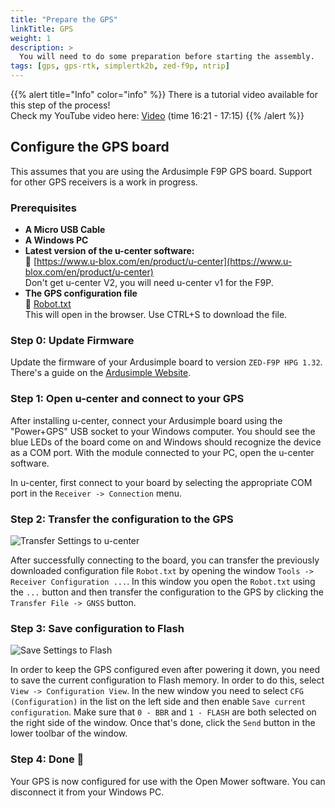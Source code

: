 ```yaml
---
title: "Prepare the GPS"
linkTitle: GPS
weight: 1
description: >
  You will need to do some preparation before starting the assembly.
tags: [gps, gps-rtk, simplertk2b, zed-f9p, ntrip]
---
```


{{% alert title="Info" color="info" %}}
There is a tutorial video available for this step of the process! <br/>
Check my YouTube video here: [<i class="fa fa-brands fa-youtube"></i> Video](https://youtu.be/_bImqD-pQSA?t=981)
(time 16:21 - 17:15)
{{% /alert %}}

## Configure the GPS board

This assumes that you are using the Ardusimple F9P GPS board. Support for other GPS receivers is a work in progress.



### Prerequisites

- **A Micro USB Cable**
- **A Windows PC**
- **Latest version of the u-center software:**<br/>
  :link:&nbsp;[https://www.u-blox.com/en/product/u-center](https://www.u-blox.com/en/product/u-center)<br/>
  Don't get u-center V2, you will need u-center v1 for the F9P.
- **The GPS configuration file**<br/>
  :link:&nbsp;<a href="https://raw.githubusercontent.com/ClemensElflein/OpenMower/main/configs/GPSConfig/Robot.txt" target="_blank">Robot.txt</a><br/>
  This will open in the browser. Use CTRL+S to download the file.



### Step 0: Update Firmware

Update the firmware of your Ardusimple board to version `ZED-F9P HPG 1.32`. There's a guide on the [Ardusimple Website](https://www.ardusimple.com/zed-f9p-firmware-update-with-simplertk2b/).



### Step 1: Open u-center and connect to your GPS

After installing u-center, connect your Ardusimple board using the "Power+GPS" USB socket to your Windows computer. You should see the blue LEDs of the board come on and Windows should recognize the device as a COM port.
With the module connected to your PC, open the u-center software. 

In u-center, first connect to your board by selecting the appropriate COM port in the `Receiver -> Connection` menu.



### Step 2: Transfer the configuration to the GPS

![Transfer Settings to u-center](transfer-gps-settings.jpg)

After successfully connecting to the board, you can transfer
the previously downloaded configuration file `Robot.txt` by opening the window `Tools -> Receiver Configuration ...`. In this window you open the `Robot.txt` using the `...` button and then transfer the configuration to the GPS by clicking the `Transfer File -> GNSS` button.



### Step 3: Save configuration to Flash

![Save Settings to Flash](save-settings-to-flash.jpg)

In order to keep the GPS configured even after powering it down, you need to save the current configuration to Flash memory. In order to do this, select `View -> Configuration View`. In the new window you need to select `CFG (Configuration)` in the list on the left side and then enable `Save current configuration`. Make sure that `0 - BBR` and `1 - FLASH` are both selected on the right side of the window. Once that's done, click the `Send` button in the lower toolbar of the window.



### Step 4: Done 🎉

Your GPS is now configured for use with the Open Mower software. You can disconnect it from your Windows PC.
